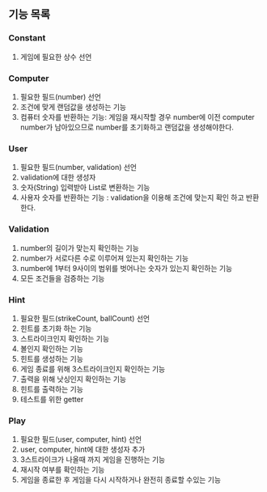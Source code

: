 ## 기능 목록

### Constant
1. 게임에 필요한 상수 선언

### Computer
1. 필요한 필드(number) 선언
2. 조건에 맞게 랜덤값을 생성하는 기능
3. 컴퓨터 숫자를 반환하는 기능: 게임을 재시작할 경우 number에 이전 computer number가 남아있으므로 number를 초기화하고 랜덤값을 생성해야한다.

### User
1. 필요한 필드(number, validation) 선언
2. validation에 대한 생성자
3. 숫자(String) 입력받아 List로 변환하는 기능
4. 사용자 숫자를 반환하는 기능 : validation을 이용해 조건에 맞는지 확인 하고 반환한다.

### Validation
1. number의 길이가 맞는지 확인하는 기능
2. number가 서로다른 수로 이루어져 있는지 확인하는 기능
3. number에 1부터 9사이의 범위를 벗어나는 숫자가 있는지 확인하는 기능
4. 모든 조건들을 검증하는 기능

### Hint
1. 필요한 필드(strikeCount, ballCount) 선언
2. 힌트를 초기화 하는 기능
3. 스트라이크인지 확인하는 기능
4. 볼인지 확인하는 기능
5. 힌트를 생성하는 기능
6. 게임 종료를 위해 3스트라이크인지 확인하는 기능
7. 출력을 위해 낫싱인지 확인하는 기능
8. 힌트를 출력하는 기능
9. 테스트를 위한 getter

### Play
1. 필요한 필드(user, computer, hint) 선언
2. user, computer, hint에 대한 생성자 추가
3. 3스트라이크가 나올때 까지 게임을 진행하는 기능
4. 재시작 여부를 확인하는 기능
5. 게임을 종료한 후 게임을 다시 시작하거나 완전히 종료할 수있는 기능